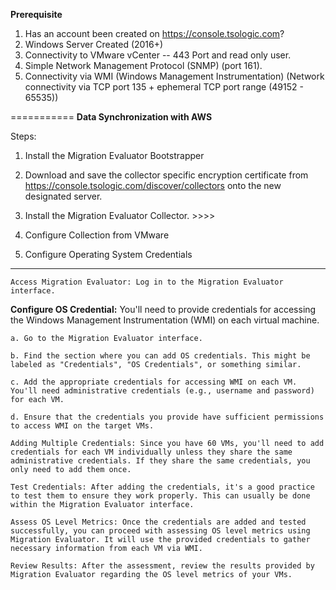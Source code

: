 **Prerequisite**
1. Has an account been created on https://console.tsologic.com?
2. Windows Server Created (2016+)
3. Connectivity to VMware vCenter -- 443 Port and read only user.
4. Simple Network Management Protocol (SNMP) (port 161).
5. Connectivity via WMI (Windows Management Instrumentation) (Network connectivity via TCP port 135 + ephemeral TCP port range (49152 - 65535)) 


===========
**Data Synchronization with AWS**

Steps:
1. Install the Migration Evaluator Bootstrapper
2. Download and save the collector specific encryption certificate from https://console.tsologic.com/discover/collectors onto the new designated server.
3. Install the Migration Evaluator Collector.
\>>>>

4. Configure Collection from VMware
5. Configure Operating System Credentials


-------------------
    Access Migration Evaluator: Log in to the Migration Evaluator interface.

**Configure OS Credential:** You'll need to provide credentials for accessing the Windows Management Instrumentation (WMI) on each virtual machine.

    a. Go to the Migration Evaluator interface.

    b. Find the section where you can add OS credentials. This might be labeled as "Credentials", "OS Credentials", or something similar.

    c. Add the appropriate credentials for accessing WMI on each VM. You'll need administrative credentials (e.g., username and password) for each VM.

    d. Ensure that the credentials you provide have sufficient permissions to access WMI on the target VMs.

    Adding Multiple Credentials: Since you have 60 VMs, you'll need to add credentials for each VM individually unless they share the same administrative credentials. If they share the same credentials, you only need to add them once.

    Test Credentials: After adding the credentials, it's a good practice to test them to ensure they work properly. This can usually be done within the Migration Evaluator interface.

    Assess OS Level Metrics: Once the credentials are added and tested successfully, you can proceed with assessing OS level metrics using Migration Evaluator. It will use the provided credentials to gather necessary information from each VM via WMI.

    Review Results: After the assessment, review the results provided by Migration Evaluator regarding the OS level metrics of your VMs.